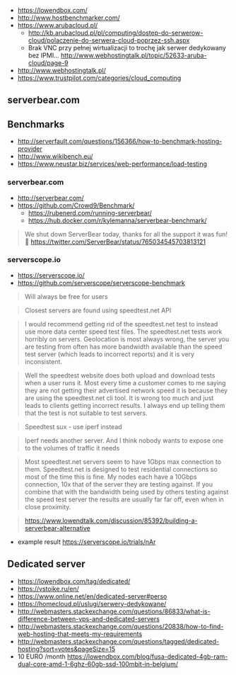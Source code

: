 - https://lowendbox.com/
- http://www.hostbenchmarker.com/
- https://www.arubacloud.pl/
  - http://kb.arubacloud.pl/pl/computing/dostep-do-serwerow-cloud/polaczenie-do-serwera-cloud-poprzez-ssh.aspx
  - Brak VNC przy pełnej wirtualizacji to trochę jak serwer dedykowany bez IPMI...  http://www.webhostingtalk.pl/topic/52633-aruba-cloud/page-9
- http://www.webhostingtalk.pl/
- https://www.trustpilot.com/categories/cloud_computing

## serverbear.com

## Benchmarks

- http://serverfault.com/questions/156366/how-to-benchmark-hosting-provider
- http://www.wikibench.eu/
- https://www.neustar.biz/services/web-performance/load-testing

### serverbear.com

- http://serverbear.com/
- https://github.com/Crowd9/Benchmark/
  - https://rubenerd.com/running-serverbear/
  - https://hub.docker.com/r/kylemanna/serverbear-benchmark/

> We shut down ServerBear today, thanks for all the support it was fun! 🐻
> https://twitter.com/ServerBear/status/765034545703813121

### serverscope.io

- https://serverscope.io/
- https://github.com/serverscope/serverscope-benchmark

> Will always be free for users

> Closest servers are found using speedtest.net API

> I would recommend getting rid of the speedtest.net test to instead use more data center speed test files.
> The speedtest.net tests work horribly on servers. Geolocation is most always wrong, the server you are testing from often has more bandwidth available than the speed test server (which leads to incorrect reports) and it is very inconsistent.

> Well the speedtest website does both upload and download tests when a user runs it. Most every time a customer comes to me saying they are not getting their advertised network speed it is because they are using the speedtest.net cli tool. It is wrong too much and just leads to clients getting incorrect results.
> I always end up telling them that the test is not suitable to test servers.

> Speedtest sux - use iperf instead

> Iperf needs another server. And I think nobody wants to expose one to the volumes of traffic it needs

> Most speedtest.net servers seem to have 1Gbps max connection to them. Speedtest.net is designed to test residential connections so most of the time this is fine.
> My nodes each have a 10Gbps connection, 10x that of the server they are testing against. If you combine that with the bandwidth being used by others testing against the speed test server the results are usually far far off, even when in close proximity.

> https://www.lowendtalk.com/discussion/85392/building-a-serverbear-alternative

- example result https://serverscope.io/trials/nAr

## Dedicated server

- https://lowendbox.com/tag/dedicated/
- https://vstoike.ru/en/
- https://www.online.net/en/dedicated-server#perso
- https://homecloud.pl/uslugi/serwery-dedykowane/
- http://webmasters.stackexchange.com/questions/86833/what-is-difference-between-vps-and-dedicated-servers
- http://webmasters.stackexchange.com/questions/20838/how-to-find-web-hosting-that-meets-my-requirements
- http://webmasters.stackexchange.com/questions/tagged/dedicated-hosting?sort=votes&pageSize=15
- 10 EURO /month https://lowendbox.com/blog/fusa-dedicated-4gb-ram-dual-core-amd-1-6ghz-60gb-ssd-100mbit-in-belgium/
